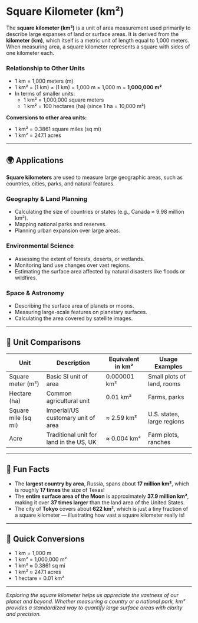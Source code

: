 # Square Kilometer (km²)

The **square kilometer (km²)** is a unit of area measurement used primarily to describe large expanses of land or surface areas. It is derived from the **kilometer (km)**, which itself is a metric unit of length equal to 1,000 meters. When measuring area, a square kilometer represents a square with sides of one kilometer each.

### Relationship to Other Units
- 1 km = 1,000 meters (m)
- 1 km² = (1 km) × (1 km) = 1,000 m × 1,000 m = **1,000,000 m²**
- In terms of smaller units:
  - 1 km² = 1,000,000 square meters
  - 1 km² = 100 hectares (ha) (since 1 ha = 10,000 m²)

**Conversions to other area units:**
- 1 km² = 0.3861 square miles (sq mi)
- 1 km² = 247.1 acres

---

## 🌍 Applications

**Square kilometers** are used to measure large geographic areas, such as countries, cities, parks, and natural features.

### Geography & Land Planning
- Calculating the size of countries or states (e.g., Canada ≈ 9.98 million km²).
- Mapping national parks and reserves.
- Planning urban expansion over large areas.

### Environmental Science
- Assessing the extent of forests, deserts, or wetlands.
- Monitoring land use changes over vast regions.
- Estimating the surface area affected by natural disasters like floods or wildfires.

### Space & Astronomy
- Describing the surface area of planets or moons.
- Measuring large-scale features on planetary surfaces.
- Calculating the area covered by satellite images.

---

## 📏 Unit Comparisons

| Unit            | Description                                 | Equivalent in km²             | Usage Examples                       |
|-----------------|---------------------------------------------|------------------------------|-------------------------------------|
| Square meter (m²) | Basic SI unit of area                        | 0.000001 km²                | Small plots of land, rooms        |
| Hectare (ha)   | Common agricultural unit                     | 0.01 km²                    | Farms, parks                       |
| Square mile (sq mi) | Imperial/US customary unit of area       | ≈ 2.59 km²                  | U.S. states, large regions       |
| Acre           | Traditional unit for land in the US, UK     | ≈ 0.004 km²                 | Farm plots, ranches              |

---

## 🌟 Fun Facts

- The **largest country by area**, Russia, spans about **17 million km²**, which is roughly **17 times** the size of Texas!
- The **entire surface area of the Moon** is approximately **37.9 million km²**, making it over **37 times larger** than the land area of the United States.
- The city of **Tokyo** covers about **622 km²**, which is just a tiny fraction of a square kilometer — illustrating how vast a square kilometer really is!

---

## 🔄 Quick Conversions

- 1 km = 1,000 m  
- 1 km² = 1,000,000 m²  
- 1 km² ≈ 0.3861 sq mi  
- 1 km² ≈ 247.1 acres  
- 1 hectare = 0.01 km²

---

*Exploring the square kilometer helps us appreciate the vastness of our planet and beyond. Whether measuring a country or a national park, km² provides a standardized way to quantify large surface areas with clarity and precision.*